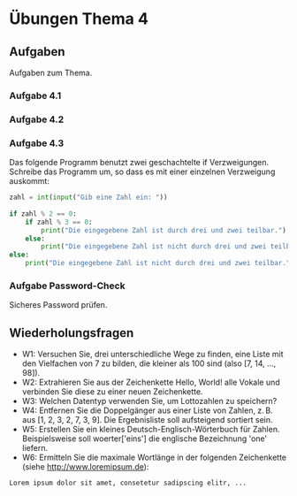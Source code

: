 # Übungen Thema 4

## Aufgaben

Aufgaben zum Thema.

### Aufgabe 4.1

### Aufgabe 4.2

### Aufgabe 4.3

Das folgende Programm benutzt zwei geschachtelte if Verzweigungen. Schreibe das Programm um, so dass es mit einer einzelnen Verzweigung auskommt:

```py
zahl = int(input("Gib eine Zahl ein: "))
   
if zahl % 2 == 0:
    if zahl % 3 == 0:
        print("Die eingegebene Zahl ist durch drei und zwei teilbar.")
    else:
        print("Die eingegebene Zahl ist nicht durch drei und zwei teilbar.")
else:
    print("Die eingegebene Zahl ist nicht durch drei und zwei teilbar.")
```

### Aufgabe Password-Check

Sicheres Password prüfen.

## Wiederholungsfragen

* W1: Versuchen Sie, drei unterschiedliche Wege zu finden, eine Liste mit den Vielfachen von 7 zu bilden, die kleiner als 100 sind (also [7, 14, ..., 98]).
* W2: Extrahieren Sie aus der Zeichenkette Hello, World! alle Vokale und verbinden Sie diese zu einer neuen Zeichenkette.
* W3: Welchen Datentyp verwenden Sie, um Lottozahlen zu speichern?
* W4: Entfernen Sie die Doppelgänger aus einer Liste von Zahlen, z. B. aus [1, 2, 3, 2, 7, 3, 9]. Die Ergebnisliste soll aufsteigend sortiert sein.
* W5: Erstellen Sie ein kleines Deutsch-Englisch-Wörterbuch für Zahlen. Beispielsweise soll woerter['eins'] die englische Bezeichnung 'one' liefern.
* W6: Ermitteln Sie die maximale Wortlänge in der folgenden Zeichenkette (siehe http://www.loremipsum.de):

```
Lorem ipsum dolor sit amet, consetetur sadipscing elitr, ...
```